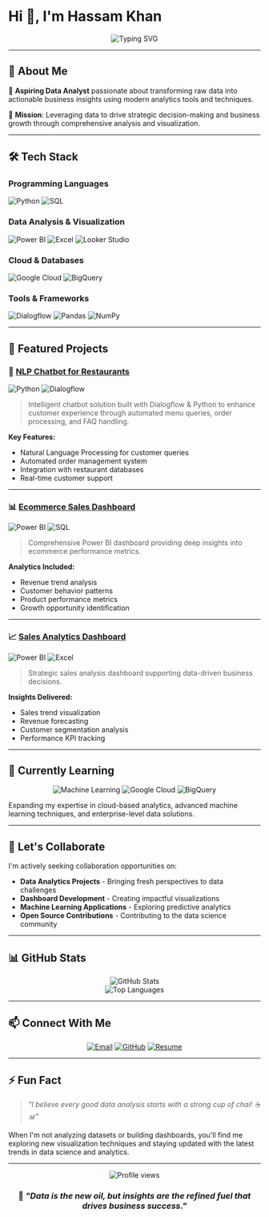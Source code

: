 # Hi 👋, I'm Hassam Khan

<div align="center">
  <img src="https://readme-typing-svg.herokuapp.com?font=Fira+Code&pause=1000&color=2196F3&center=true&vCenter=true&width=435&lines=Aspiring+Data+Analyst;Python+%7C+SQL+%7C+Power+BI+Expert;Turning+Data+into+Insights" alt="Typing SVG" />
</div>

---

## 🚀 About Me

💼 **Aspiring Data Analyst** passionate about transforming raw data into actionable business insights using modern analytics tools and techniques.

🎯 **Mission**: Leveraging data to drive strategic decision-making and business growth through comprehensive analysis and visualization.

---

## 🛠️ Tech Stack

### Programming Languages
![Python](https://img.shields.io/badge/Python-3776AB?style=for-the-badge&logo=python&logoColor=white)
![SQL](https://img.shields.io/badge/SQL-4479A1?style=for-the-badge&logo=postgresql&logoColor=white)

### Data Analysis & Visualization
![Power BI](https://img.shields.io/badge/Power%20BI-F2C811?style=for-the-badge&logo=powerbi&logoColor=black)
![Excel](https://img.shields.io/badge/Microsoft%20Excel-217346?style=for-the-badge&logo=microsoft-excel&logoColor=white)
![Looker Studio](https://img.shields.io/badge/Looker%20Studio-4285F4?style=for-the-badge&logo=google&logoColor=white)

### Cloud & Databases
![Google Cloud](https://img.shields.io/badge/Google%20Cloud-4285F4?style=for-the-badge&logo=googlecloud&logoColor=white)
![BigQuery](https://img.shields.io/badge/BigQuery-669DF6?style=for-the-badge&logo=googlebigquery&logoColor=white)

### Tools & Frameworks
![Dialogflow](https://img.shields.io/badge/Dialogflow-FF9800?style=for-the-badge&logo=dialogflow&logoColor=white)
![Pandas](https://img.shields.io/badge/Pandas-150458?style=for-the-badge&logo=pandas&logoColor=white)
![NumPy](https://img.shields.io/badge/NumPy-013243?style=for-the-badge&logo=numpy&logoColor=white)

---

## 🔭 Featured Projects

### 🤖 [NLP Chatbot for Restaurants](https://github.com/Hassamkhan888/Final-Deliverable-BC210414987-)
![Python](https://img.shields.io/badge/Python-3776AB?style=flat-square&logo=python&logoColor=white) 
![Dialogflow](https://img.shields.io/badge/Dialogflow-FF9800?style=flat-square&logo=dialogflow&logoColor=white)

> Intelligent chatbot solution built with Dialogflow & Python to enhance customer experience through automated menu queries, order processing, and FAQ handling.

**Key Features:**
- Natural Language Processing for customer queries
- Automated order management system
- Integration with restaurant databases
- Real-time customer support

---

### 📊 [Ecommerce Sales Dashboard](https://github.com/Hassamkhan888/ecommerce-sales-dashboard)
![Power BI](https://img.shields.io/badge/Power%20BI-F2C811?style=flat-square&logo=powerbi&logoColor=black)
![SQL](https://img.shields.io/badge/SQL-4479A1?style=flat-square&logo=postgresql&logoColor=white)

> Comprehensive Power BI dashboard providing deep insights into ecommerce performance metrics.

**Analytics Included:**
- Revenue trend analysis
- Customer behavior patterns
- Product performance metrics
- Growth opportunity identification

---

### 📈 [Sales Analytics Dashboard](https://github.com/Hassamkhan888/sales-analytics-dashboard)
![Power BI](https://img.shields.io/badge/Power%20BI-F2C811?style=flat-square&logo=powerbi&logoColor=black)
![Excel](https://img.shields.io/badge/Excel-217346?style=flat-square&logo=microsoft-excel&logoColor=white)

> Strategic sales analysis dashboard supporting data-driven business decisions.

**Insights Delivered:**
- Sales trend visualization
- Revenue forecasting
- Customer segmentation analysis
- Performance KPI tracking

---

## 🌱 Currently Learning

<div align="center">

![Machine Learning](https://img.shields.io/badge/Machine%20Learning-FF6F00?style=for-the-badge&logo=tensorflow&logoColor=white)
![Google Cloud](https://img.shields.io/badge/Google%20Cloud%20Advanced-4285F4?style=for-the-badge&logo=googlecloud&logoColor=white)
![BigQuery](https://img.shields.io/badge/BigQuery%20Advanced-669DF6?style=for-the-badge&logo=googlebigquery&logoColor=white)

</div>

Expanding my expertise in cloud-based analytics, advanced machine learning techniques, and enterprise-level data solutions.

---

## 🤝 Let's Collaborate

I'm actively seeking collaboration opportunities on:

- **Data Analytics Projects** - Bringing fresh perspectives to data challenges
- **Dashboard Development** - Creating impactful visualizations
- **Machine Learning Applications** - Exploring predictive analytics
- **Open Source Contributions** - Contributing to the data science community

---

## 📊 GitHub Stats

<div align="center">
  <img src="https://github-readme-stats.vercel.app/api?username=Hassamkhan888&show_icons=true&theme=radical" alt="GitHub Stats" />
</div>

<div align="center">
  <img src="https://github-readme-stats.vercel.app/api/top-langs/?username=Hassamkhan888&layout=compact&theme=radical" alt="Top Languages" />
</div>

---

## 📫 Connect With Me

<div align="center">

[![Email](https://img.shields.io/badge/Email-D14836?style=for-the-badge&logo=gmail&logoColor=white)](mailto:hassamkhan516@gmail.com)
[![GitHub](https://img.shields.io/badge/GitHub-181717?style=for-the-badge&logo=github&logoColor=white)](https://github.com/Hassamkhan888)
[![Resume](https://img.shields.io/badge/Resume-FF5722?style=for-the-badge&logo=adobeacrobatreader&logoColor=white)](https://drive.google.com/file/d/1QJyB18fd4HQTyFUu18gqueqvIHnyucMm/view?usp=sharing)

</div>

---

## ⚡ Fun Fact

> *"I believe every good data analysis starts with a strong cup of chai! ☕📊"*

When I'm not analyzing datasets or building dashboards, you'll find me exploring new visualization techniques and staying updated with the latest trends in data science and analytics.

---

<div align="center">
  <img src="https://komarev.com/ghpvc/?username=Hassamkhan888&label=Profile%20views&color=0e75b6&style=flat" alt="Profile views" />
</div>

<div align="center">
  
### 💭 *"Data is the new oil, but insights are the refined fuel that drives business success."*

</div>
